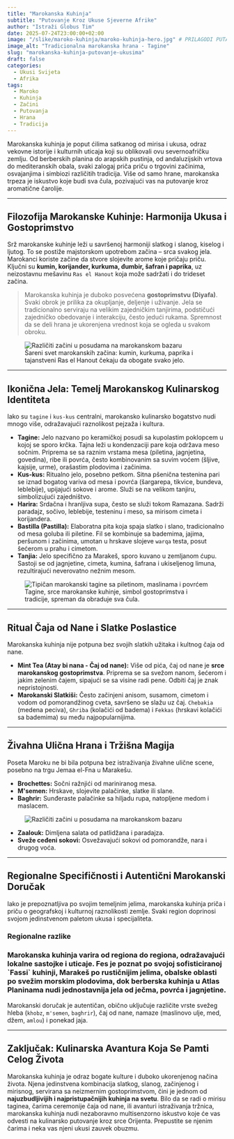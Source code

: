 ```yaml
---
title: "Marokanska Kuhinja"
subtitle: "Putovanje Kroz Ukuse Sjeverne Afrike"
author: "Istraži Globus Tim"
date: 2025-07-24T23:00:00+02:00
image: "/slike/maroko-kuhinja/maroko-kuhinja-hero.jpg" # PRILAGODI PUTANJU DO SLIKE
image_alt: "Tradicionalna marokanska hrana - Tagine"
slug: "marokanska-kuhinja-putovanje-ukusima"
draft: false
categories:
  - Ukusi Svijeta
  - Afrika
tags:
  - Maroko
  - Kuhinja
  - Začini
  - Putovanja
  - Hrana
  - Tradicija
---
```


<p class="intro-paragraph">Marokanska kuhinja je poput ćilima satkanog od mirisa i ukusa, odraz vekovne istorije i kulturnih uticaja koji su oblikovali ovu severnoafričku zemlju. Od berberskih planina do arapskih pustinja, od andaluzijskih vrtova do mediteranskih obala, svaki zalogaj priča priču o trgovini začinima, osvajanjima i simbiozi različitih tradicija. Više od samo hrane, marokanska trpeza je iskustvo koje budi sva čula, pozivajući vas na putovanje kroz aromatične čarolije.</p>

---

## Filozofija Marokanske Kuhinje: Harmonija Ukusa i Gostoprimstvo

Srž marokanske kuhinje leži u savršenoj harmoniji slatkog i slanog, kiselog i ljutog. To se postiže majstorskom upotrebom začina – srca svakog jela. Marokanci koriste začine da stvore slojevite arome koje pričaju priču. Ključni su <span class="highlight-text">**kumin, korijander, kurkuma, đumbir, šafran i paprika**</span>, uz neizostavnu mešavinu `Ras el Hanout` koja može sadržati i do trideset začina.

>Marokanska kuhinja je duboko posvećena <span class="highlight-text">**gostoprimstvu (Diyafa)**</span>. Svaki obrok je prilika za okupljanje, deljenje i uživanje. Jela se tradicionalno serviraju na velikim zajedničkim tanjirima, podstičući zajedničko obedovanje i interakciju, često jedući rukama. Spremnost da se deli hrana je ukorenjena vrednost koja se ogleda u svakom obroku.

<figure class="article-image-box">
  <img src="/slike/maroko-kuhinja/maroko-kuhinja1.jpg" alt="Različiti začini u posudama na marokanskom bazaru">
  <figcaption>Šareni svet marokanskih začina: kumin, kurkuma, paprika i tajanstveni Ras el Hanout čekaju da obogate svako jelo.</figcaption>
</figure>

---

## Ikonična Jela: Temelj Marokanskog Kulinarskog Identiteta

Iako su `tagine` i `kus-kus` centralni, marokansko kulinarsko bogatstvo nudi mnogo više, odražavajući raznolikost pejzaža i kultura.

* **Tagine:** Jelo nazvano po keramičkoj posudi sa kupolastim poklopcem u kojoj se sporo krčka. Tajna leži u kondenzaciji pare koja održava meso sočnim. Priprema se sa raznim vrstama mesa (piletina, jagnjetina, govedina), ribe ili povrća, često kombinovanim sa suvim voćem (šljive, kajsije, urme), orašastim plodovima i začinima.
* **Kus-kus:** Ritualno jelo, posebno petkom. Sitna pšenična testenina pari se iznad bogatog variva od mesa i povrća (šargarepa, tikvice, bundeva, leblebije), upijajući sokove i arome. Služi se na velikom tanjiru, simbolizujući zajedništvo.
* **Harira:** Srdačna i hranljiva supa, često se služi tokom Ramazana. Sadrži paradajz, sočivo, leblebije, testeninu i meso, sa mirisom cimeta i korijandera.
* **Bastilla (Pastilla):** Elaboratna pita koja spaja slatko i slano, <span class="highlight-text">tradicionalno od mesa goluba ili piletine</span>. Fil se kombinuje sa bademima, jajima, peršunom i začinima, umotan u hrskave slojeve `warqa` testa, posut šećerom u prahu i cimetom.
* **Tanjia:** Jelo specifično za Marakeš, sporo kuvano u zemljanom ćupu. Sastoji se od jagnjetine, cimeta, kumina, šafrana i ukiseljenog limuna, rezultirajući neverovatno nežnim mesom.

<figure class="article-image-box">
  <img src="/slike/maroko-kuhinja/maroko-kuhinja2.jpg" alt="Tipičan marokanski tagine sa piletinom, maslinama i povrćem">
  <figcaption>Tagine, srce marokanske kuhinje, simbol gostoprimstva i tradicije, spreman da obraduje sva čula.</figcaption>
</figure>

---

## Ritual Čaja od Nane i Slatke Poslastice

Marokanska kuhinja nije potpuna bez svojih slatkih užitaka i kultnog čaja od nane.

* **Mint Tea (Atay bi nana - Čaj od nane):** Više od pića, čaj od nane je <span class="highlight-text">**srce marokanskog gostoprimstva**</span>. Priprema se sa svežom nanom, šećerom i jakim zelenim čajem, sipajući se sa visine radi pene. Odbiti čaj je znak nepristojnosti.
* **Marokanski Slatkiši:** Često začinjeni anisom, susamom, cimetom i vodom od pomorandžinog cveta, savršeno se slažu uz čaj. `Chebakia` (medena peciva), `Ghriba` (kolačići od badema) i `Fekkas` (hrskavi kolačići sa bademima) su među najpopularnijima.

---

## Živahna Ulična Hrana i Tržišna Magija

Poseta Maroku ne bi bila potpuna bez istraživanja živahne ulične scene, posebno na trgu Jemaa el-Fna u Marakešu.

* **Brochettes:** Sočni ražnjići od mariniranog mesa.
* **M'semen:** Hrskave, slojevite palačinke, slatke ili slane.
* **Baghrir:** Sunđeraste palačinke sa hiljadu rupa, <span class="highlight-text">natopljene medom i maslacem</span>.

<figure class="article-image-box">
  <img src="/slike/maroko-kuhinja/maroko-kuhinja3.jpg" alt="Različiti začini u posudama na marokanskom bazaru">
</figure>

* **Zaalouk:** Dimljena salata od patlidžana i paradajza.
* **Sveže ceđeni sokovi:** Osvežavajući sokovi od pomorandže, nara i drugog voća.

---

## Regionalne Specifičnosti i Autentični Marokanski Doručak

Iako je prepoznatljiva po svojim temeljnim jelima, marokanska kuhinja priča i priču o geografskoj i kulturnoj raznolikosti zemlje. Svaki region doprinosi svojom jedinstvenom paletom ukusa i specijaliteta.

<div class="tip-box">
      <h3>Regionalne razlike<h3> 
      <p>Marokanska kuhinja varira od regiona do regiona, odražavajući lokalne sastojke i uticaje. Fes je poznat po svojoj sofisticiranoj `Fassi` kuhinji, Marakeš po rustičnijim jelima, obalske oblasti po svežim morskim plodovima, dok berberska kuhinja u Atlas Planinama nudi jednostavnija jela od ječma, povrća i jagnjetine.</p>
</div>

Marokanski doručak je autentičan, obično uključuje različite vrste svežeg hleba (`khobz`, `m'semen`, `baghrir`), čaj od nane, namaze (maslinovo ulje, med, džem, `amlou`) i ponekad jaja.

---

## Zaključak: Kulinarska Avantura Koja Se Pamti Celog Života

Marokanska kuhinja je odraz bogate kulture i duboko ukorenjenog načina života. Njena jedinstvena kombinacija slatkog, slanog, začinjenog i mirisnog, servirana sa neizmernim gostoprimstvom, čini je jednom od <span class="highlight-text">**najuzbudljivijih i najpristupačnijih kuhinja na svetu**</span>. Bilo da se radi o mirisu taginea, čarima ceremonije čaja od nane, ili avanturi istraživanja tržnica, marokanska kuhinja nudi nezaboravno multisenzorno iskustvo koje će vas odvesti na kulinarsko putovanje kroz srce Orijenta. Prepustite se njenim čarima i neka vas njeni ukusi zauvek obuzmu.


